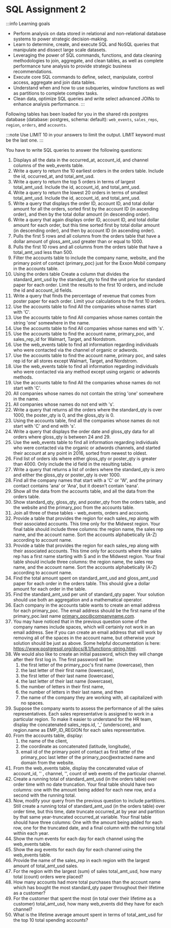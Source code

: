 # SQL Assignment 2

:::info Learning goals
- Perform analysis on data stored in relational and non-relational database systems to power strategic decision-making.
- Learn to determine, create, and execute SQL and NoSQL queries that manipulate and dissect large scale datasets.
- Leveraging the power of SQL commands, functions, and data cleaning methodologies to join, aggregate, and clean tables, as well as complete performance tune analysis to provide strategic business recommendations.
- Execute core SQL commands to define, select, manipulate, control access, aggregate and join data tables.
- Understand when and how to use subqueries, window functions as well as partitions to complete complex tasks.
- Clean data, optimize SQL queries and write select advanced JOINs to enhance analysis performance.
:::

Following tables has been loaded for you in the shared rds postgres database (database: postgres, schema: default): `web_events`, `sales_reps`, `region`, `orders`, and `accounts`.

:::note
Use LIMIT 10 in your answers to limit the output. LIMIT keyword must be the last one.
:::

You have to write SQL queries to answer the following questions:

1. Displays all the data in the occurred_at, account_id, and channel columns of the web_events table.
2. Write a query to return the 10 earliest orders in the orders table. Include the id, occurred_at, and total_amt_usd.
3. Write a query to return the top 5 orders in terms of largest total_amt_usd. Include the id, account_id, and total_amt_usd.
4. Write a query to return the lowest 20 orders in terms of smallest total_amt_usd. Include the id, account_id, and total_amt_usd.
5. Write a query that displays the order ID, account ID, and total dollar amount for all the orders, sorted first by the account ID (in ascending order), and then by the total dollar amount (in descending order).
6. Write a query that again displays order ID, account ID, and total dollar amount for each order, but this time sorted first by total dollar amount (in descending order), and then by account ID (in ascending order).
7. Pulls the first 5 rows and all columns from the orders table that have a dollar amount of gloss_amt_usd greater than or equal to 1000.
8. Pulls the first 10 rows and all columns from the orders table that have a total_amt_usd less than 500.
9. Filter the accounts table to include the company name, website, and the primary point of contact (primary_poc) just for the Exxon Mobil company in the accounts table.
10. Using the orders table Create a column that divides the standard_amt_usd by the standard_qty to find the unit price for standard paper for each order. Limit the results to the first 10 orders, and include the id and account_id fields.
11. Write a query that finds the percentage of revenue that comes from poster paper for each order. Limit your calculations to the first 10 orders.
12. Use the accounts table to find All the companies whose names start with 'C'.
13. Use the accounts table to find All companies whose names contain the string 'one' somewhere in the name.
14. Use the accounts table to find All companies whose names end with 's'.
15. Use the accounts table to find the account name, primary_poc, and sales_rep_id for Walmart, Target, and Nordstrom.
16. Use the web_events table to find all information regarding individuals who were contacted via the channel of organic or adwords.
17. Use the accounts table to find the account name, primary poc, and sales rep id for all stores except Walmart, Target, and Nordstrom.
18. Use the web_events table to find all information regarding individuals who were contacted via any method except using organic or adwords methods.
19. Use the accounts table to find All the companies whose names do not start with 'C'.
20. All companies whose names do not contain the string 'one' somewhere in the name.
21. All companies whose names do not end with 's'.
22. Write a query that returns all the orders where the standard_qty is over 1000, the poster_qty is 0, and the gloss_qty is 0.
23. Using the accounts table, find all the companies whose names do not start with 'C' and end with 's'.
24. Write a query that displays the order date and gloss_qty data for all orders where gloss_qty is between 24 and 29.
25. Use the web_events table to find all information regarding individuals who were contacted via the organic or adwords channels, and started their account at any point in 2016, sorted from newest to oldest.
26. Find list of orders ids where either gloss_qty or poster_qty is greater than 4000. Only include the id field in the resulting table.
27. Write a query that returns a list of orders where the standard_qty is zero and either the gloss_qty or poster_qty is over 1000.
28. Find all the company names that start with a 'C' or 'W', and the primary contact contains 'ana' or 'Ana', but it doesn't contain 'eana'.
29. Show all the data from the accounts table, and all the data from the orders table.
30. Show standard_qty, gloss_qty, and poster_qty from the orders table, and the website and the primary_poc from the accounts table.
31. Join all three of these tables - web_events, orders and accounts.
32. Provide a table that provides the region for each sales_rep along with their associated accounts. This time only for the Midwest region. Your final table should include three columns: the region name, the sales rep name, and the account name. Sort the accounts alphabetically (A-Z) according to account name.
33. Provide a table that provides the region for each sales_rep along with their associated accounts. This time only for accounts where the sales rep has a first name starting with S and in the Midwest region. Your final table should include three columns: the region name, the sales rep name, and the account name. Sort the accounts alphabetically (A-Z) according to account name.
34. Find the total amount spent on standard_amt_usd and gloss_amt_usd paper for each order in the orders table. This should give a dollar amount for each order in the table.
35. Find the standard_amt_usd per unit of standard_qty paper. Your solution should use both an aggregation and a mathematical operator.
36. Each company in the accounts table wants to create an email address for each primary_poc. The email address should be the first name of the primary_poc.last name primary_poc@companyname.com.
37. You may have noticed that in the previous question some of the company names include spaces, which will certainly not work in an email address. See if you can create an email address that will work by removing all of the spaces in the account name, but otherwise your solution should be just as above. Some helpful documentation is here: https://www.postgresql.org/docs/8.1/functions-string.html.
38. We would also like to create an initial password, which they will change after their first log in. The first password will be:
    1.  the first letter of the primary_poc's first name (lowercase), then
    2.  the last letter of their first name (lowercase),
    3.  the first letter of their last name (lowercase),
    4.  the last letter of their last name (lowercase),
    5.  the number of letters in their first name,
    6.  the number of letters in their last name, and then
    7.  the name of the company they are working with, all capitalized with no spaces.
39. Suppose the company wants to assess the performance of all the sales representatives. Each sales representative is assigned to work in a particular region. To make it easier to understand for the HR team, display the concatenated sales_reps.id, ‘_’ (underscore), and region.name as EMP_ID_REGION for each sales representative.
40. From the accounts table, display:
    1.  the name of the client,
    2.  the coordinate as concatenated (latitude, longitude),
    3.  email id of the primary point of contact as first letter of the primary_poc last letter of the primary_poc@extracted name and domain from the website.
41. From the web_events table, display the concatenated value of account_id, '' , channel, '', count of web events of the particular channel.
42. Create a running total of standard_amt_usd (in the orders table) over order time with no date truncation. Your final table should have two columns: one with the amount being added for each new row, and a second with the running total.
43. Now, modify your query from the previous question to include partitions. Still create a running total of standard_amt_usd (in the orders table) over order time, but this time, date truncate occurred_at by year and partition by that same year-truncated occurred_at variable. Your final table should have three columns: One with the amount being added for each row, one for the truncated date, and a final column with the running total within each year.
44. Show the num events for each day for each channel using the web_events table.
45. Show the avg events for each day for each channel using the web_events table.
46. Provide the name of the sales_rep in each region with the largest amount of total_amt_usd sales.
47. For the region with the largest (sum) of sales total_amt_usd, how many total (count) orders were placed?
48. How many accounts had more total purchases than the account name which has bought the most standard_qty paper throughout their lifetime as a customer?
49. For the customer that spent the most (in total over their lifetime as a customer) total_amt_usd, how many web_events did they have for each channel?
50. What is the lifetime average amount spent in terms of total_amt_usd for the top 10 total spending accounts?